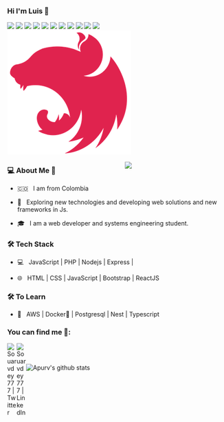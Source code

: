 ###  Hi I'm Luis 👋

<a src="https://www.javascript.com/"><img src="https://img.icons8.com/color/48/000000/javascript.png"/></a>
<a src="https://reactjs.org/"><img src="https://img.icons8.com/color/48/000000/react-native.png"/></a>
<a src="https://www.typescriptlang.org/"><img src="https://img.icons8.com/color/48/000000/typescript.png"/></a>
<a src="https://nodejs.org/"><img src="https://img.icons8.com/color/48/000000/nodejs.png"/></a>
<a src="https://www.mongodb.com/"><img src="https://img.icons8.com/color/48/000000/mongodb.png"/></a>
<a src="https://www.docker.com/"><img src="https://img.icons8.com/color/48/000000/docker.png"/></a>
<a src="https://www.npmjs.com/"><img src="https://img.icons8.com/color/48/000000/npm.png"/></a>
<a src="https://getbootstrap.com/"><img src="https://img.icons8.com/color/48/000000/bootstrap.png"/></a>
<a src="https://github.com/"><img src="https://img.icons8.com/color/48/000000/github--v1.png"/></a>
<a src="https://www.w3schools.com/css/"><img src="https://img.icons8.com/color/48/000000/css3.png"/></a>
<a src="https://www.w3schools.com/html/"><img src="https://img.icons8.com/color/48/000000/html-5.png"/></a>
<a src="https://nestjs.com/logo-small.5d4d1c8f.svg"><img src="https://raw.githubusercontent.com/github/explore/37c71fdca4e12086faf8c7009793d2eb588c914e/topics/nestjs/nestjs.png"/></a>

<img align='right' src="https://media.giphy.com/media/M9gbBd9nbDrOTu1Mqx/giphy.gif" width="230">

  <h3>  💻 About Me 👦</h3>

- 🇨🇴  &nbsp; I am from Colombia 

- 🤔 &nbsp; Exploring new technologies and developing web solutions and new frameworks in Js.

- 🎓 &nbsp; I am a web developer and systems engineering student.


<h3>🛠 Tech Stack</h3>


- 💻 &nbsp; JavaScript | PHP | Nodejs | Express | 

- 🌐 &nbsp; HTML | CSS | JavaScript | Bootstrap | ReactJS

<!--

- 🛢 &nbsp; MySQL | MongoDB |

- 🔧 &nbsp; Git 

- 🖥 &nbsp; Illustrator| Photoshop | Figma

-->



<h3>🛠 To Learn</h3>

- 🔧 &nbsp; AWS | Docker🐳 |  Postgresql | Nest | Typescript

<h3> You can find me 🚀: </h3>

[<img align="left" alt="Souarvdey777 | Twitter" width="22px" src="https://cdn.jsdelivr.net/npm/simple-icons@v3/icons/twitter.svg" />][twitter]
[<img align="left" alt="Souarvdey777 | LinkedIn" width="22px" src="https://cdn.jsdelivr.net/npm/simple-icons@v3/icons/linkedin.svg" />][linkedin]


<br/>

[twitter]: https://twitter.com/luiscortesj_
[linkedin]: https://linkedin.com/in/luis-gabriel-cortes-jacanamijoy

<br />


![Apurv's github stats](https://github-readme-stats.vercel.app/api?username=luiscortesj1&show_icons=true)
<br />
<br />
<br />







<!--
**luiscortesj1/luiscortesj1** is a ✨ _special_ ✨ repository because its `README.md` (this file) appears on your GitHub profile.

Here are some ideas to get you started:

- 🔭 I’m currently working on ...
- 🌱 I’m currently learning ...
- 👯 I’m looking to collaborate on ...
- 🤔 I’m looking for help with ...
- 💬 Ask me about ...
- 📫 How to reach me: ...
- 😄 Pronouns: ...
- ⚡ Fun fact: ...
-->
